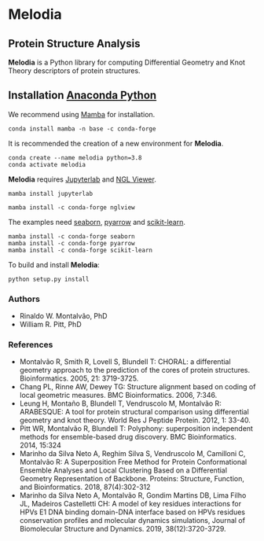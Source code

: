 # Melodia
## Protein Structure Analysis

**Melodia** is a Python library for computing Differential Geometry
and Knot Theory descriptors of protein structures. 

## Installation [Anaconda Python](https://www.anaconda.com/products/individual)

We recommend using [Mamba](https://github.com/mamba-org/mamba) for installation.

```shell
conda install mamba -n base -c conda-forge
```
It is recommended the creation of a new environment for **Melodia**.

```shell
conda create --name melodia python=3.8
conda activate melodia
```

**Melodia** requires [Jupyterlab](https://jupyter.org/) and [NGL Viewer](https://github.com/nglviewer/nglview).

```shell
mamba install jupyterlab
```

```shell
mamba install -c conda-forge nglview
```

The examples need [seaborn](https://seaborn.pydata.org/), [pyarrow](https://github.com/apache/arrow) and [scikit-learn](https://scikit-learn.org/stable).

```shell
mamba install -c conda-forge seaborn
mamba install -c conda-forge pyarrow
mamba install -c conda-forge scikit-learn
```

To build and install **Melodia**:

```shell
python setup.py install
```
### Authors
- Rinaldo W. Montalvão, PhD
- William R. Pitt, PhD

### References
- Montalvão R, Smith R, Lovell S, Blundell T: CHORAL: a differential geometry approach to the prediction of the cores of protein structures. Bioinformatics. 2005, 21: 3719-3725.
- Chang PL, Rinne AW, Dewey TG: Structure alignment based on coding of local geometric measures. BMC Bioinformatics. 2006, 7:346.
- Leung H, Montaño B, Blundell T, Vendruscolo M, Montalvão R: ARABESQUE: A tool for protein structural comparison using differential geometry and knot theory. World Res J Peptide Protein. 2012, 1: 33-40.
- Pitt WR, Montalvão R, Blundell T: Polyphony: superposition independent methods for ensemble-based drug discovery. BMC Bioinformatics. 2014, 15:324 
- Marinho da Silva Neto A, Reghim Silva S, Vendruscolo M, Camilloni C, Montalvão R: A Superposition Free Method for Protein Conformational Ensemble Analyses and Local Clustering Based on a Differential Geometry Representation of Backbone. Proteins: Structure, Function, and Bioinformatics. 2018, 87(4):302-312
- Marinho da Silva Neto A, Montalvão R, Gondim Martins DB, Lima Filho JL, Madeiros Castelletti CH: A model of key residues interactions for HPVs E1 DNA binding domain-DNA interface based on HPVs residues conservation profiles and molecular dynamics simulations, Journal of Biomolecular Structure and Dynamics. 2019, 38(12):3720-3729.
